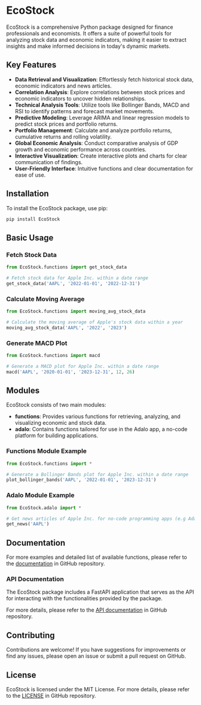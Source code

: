 # EcoStock

EcoStock is a comprehensive Python package designed for finance professionals and economists. It offers a suite of powerful tools for analyzing stock data and economic indicators, making it easier to extract insights and make informed decisions in today's dynamic markets.

## Key Features

- **Data Retrieval and Visualization**: Effortlessly fetch historical stock data, economic indicators and news articles.
- **Correlation Analysis**: Explore correlations between stock prices and economic indicators to uncover hidden relationships.
- **Technical Analysis Tools**: Utilize tools like Bollinger Bands, MACD and RSI to identify patterns and forecast market movements.
- **Predictive Modeling**: Leverage ARIMA and linear regression models to predict stock prices and portfolio returns.
- **Portfolio Management**: Calculate and analyze portfolio returns, cumulative returns and rolling volatility.
- **Global Economic Analysis**: Conduct comparative analysis of GDP growth and economic performance across countries.
- **Interactive Visualization**: Create interactive plots and charts for clear communication of findings.
- **User-Friendly Interface**: Intuitive functions and clear documentation for ease of use.

## Installation

To install the EcoStock package, use pip:

```bash
pip install EcoStock

```

## Basic Usage

### Fetch Stock Data

```python
from EcoStock.functions import get_stock_data

# Fetch stock data for Apple Inc. within a date range
get_stock_data('AAPL', '2022-01-01', '2022-12-31')

```
### Calculate Moving Average

```python
from EcoStock.functions import moving_avg_stock_data

# Calculate the moving average of Apple's stock data within a year
moving_avg_stock_data('AAPL', '2022', '2023')

```
### Generate MACD Plot

```python
from EcoStock.functions import macd

# Generate a MACD plot for Apple Inc. within a date range
macd('AAPL', '2020-01-01', '2023-12-31', 12, 26)

```

## Modules

EcoStock consists of two main modules:

- **functions**: Provides various functions for retrieving, analyzing, and visualizing economic and stock data.
- **adalo**: Contains functions tailored for use in the Adalo app, a no-code platform for building applications.

### Functions Module Example

```python
from EcoStock.functions import *

# Generate a Bollinger Bands plot for Apple Inc. within a date range
plot_bollinger_bands('AAPL', '2022-01-01', '2023-12-31')

```
### Adalo Module Example

```python
from EcoStock.adalo import *

# Get news articles of Apple Inc. for no-code programming apps (e.g Adalo)
get_news('AAPL')

```

## Documentation

For more examples and detailed list of available functions, please refer to the [documentation](https://github.com/Tonij10/EcoStock) in GitHub repository. 

### API Documentation

The EcoStock package includes a FastAPI application that serves as the API for interacting with the functionalities provided by the package.

For more details, please refer to the [API documentation](https://github.com/Tonij10/EcoStock) in GitHub repository. 

## Contributing

Contributions are welcome! If you have suggestions for improvements or find any issues, please open an issue or submit a pull request on GitHub.

## License

EcoStock is licensed under the MIT License. For more details, please refer to the [LICENSE](https://github.com/Tonij10/EcoStock) in GitHub repository. 